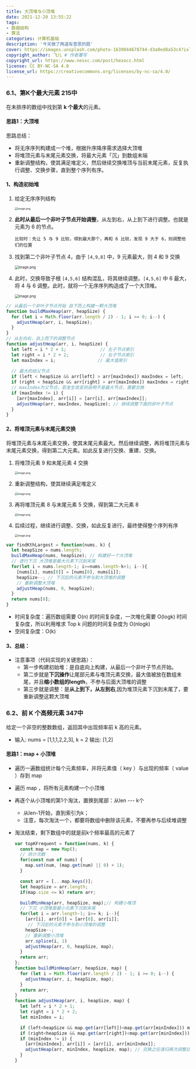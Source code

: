 ```yaml
---
title: 大顶堆与小顶堆
date: 2021-12-20 13:55:22
tags:
- 数据结构
- 算法
categories: 计算机基础
description: '今天做了两道有意思的题'
cover: https://images.unsplash.com/photo-1639044678744-d3a0ed8a53c4?ixlib=rb-1.2.1&ixid=MnwxMjA3fDB8MHx0b3BpYy1mZWVkfDJ8aG1lbnZRaFVteE18fGVufDB8fHx8&auto=format&fit=crop&w=500&q=60
copyright_author: 飞儿 # 作者覆写
copyright_url: https://www.nesxc.com/post/hexocc.html 
license: CC BY-NC-SA 4.0
license_url: https://creativecommons.org/licenses/by-nc-sa/4.0/
---
```

### 6.1、第K个最大元素       215中 ###

在未排序的数组中找到第 **k 个最大**的元素。

#### 思路1：大顶堆 ####

思路总结：

* 将无序序列构建成一个堆，根据升序降序需求选择大顶堆
* 将堆顶元素与末尾元素交换，将最大元素「沉」到数组末端
* 重新调整结构，使其满足堆定义，然后继续交换堆顶与当前末尾元素，反复执行调整、交换步骤，直到整个序列有序。

#### 1、构造初始堆 ####

1. 给定无序序列结构 

   <img src="https://pic.leetcode-cn.com/1624163715-VXPhZJ-image.png" alt="image.png" style="zoom:50%;" />

2. **此时从最后一个非叶子节点开始调整**，从左到右，从上到下进行调整。也就是 元素为 6 的节点。

   ```
   比较时：先让 5 与 9 比较，得到最大那个，再和 6 比较，发现 9 大于 6，则调整他们的位置
   ```

3. 找到第二个非叶子节点 4，由于 `[4,9,8]` 中，9 元素最大，则 4 和 9 交换

   <img src="https://pic.leetcode-cn.com/1624163737-nWDnEx-image.png" alt="image.png" style="zoom: 67%;" />

4. 此时，交换导致子根 `[4,5,6]` 结构混乱，将其继续调整。`[4,5,6]` 中 6 最大，将 4 与 6 调整。此时，就将一个无序序列构造成了一个大顶堆。

   <img src="https://pic.leetcode-cn.com/1624163748-vVZNTN-image.png" alt="image.png" style="zoom: 67%;" />

```js
// 从最后一个非叶子节点开始 自下而上构建一颗大顶堆
function buildMaxHeap(arr, heapSize) {
  for (let i = Math.floor(arr.length / 2) - 1; i >= 0; i--) {
    adjustHeap(arr, i, heapSize);
  }
}
// 从左向右，自上而下的调整节点
function adjustHeap(arr, i, heapSize) {
  let left = i * 2 + 1;             // 左子节点索引
  let right = i * 2 + 2;            // 右子节点索引
  let maxIndex = i;                // 最大值索引
  
  // 最大的给父节点
  if (left < heapSize && arr[left] > arr[maxIndex]) maxIndex = left;
  if (right < heapSize && arr[right] > arr[maxIndex]) maxIndex = right;
  // maxIndex为父节点，若发生改变则说明不是最大节点，需要交换
  if (maxIndex != i) {
    [arr[maxIndex], arr[i]] = [arr[i], arr[maxIndex]];
    adjustHeap(arr, maxIndex, heapSize); // 继续调整下面的非叶子节点
  }
}
```

#### 2、将堆顶元素与末尾元素交换 ####

将堆顶元素与末尾元素交换，使其末尾元素最大。然后继续调整，再将堆顶元素与末尾元素交换，得到第二大元素。如此反复进行交换、重建、交换。

1. 将堆顶元素 9 和末尾元素 4 交换

   <img src="https://pic.leetcode-cn.com/1624163757-rooMsP-image.png" alt="image.png" style="zoom:50%;" />

2. 重新调整结构，使其继续满足堆定义

   <img src="https://pic.leetcode-cn.com/1624163766-WsYato-image.png" alt="image.png" style="zoom:50%;" />

3. 再将堆顶元素 8 与末尾元素 5 交换，得到第二大元素 8

   <img src="https://pic.leetcode-cn.com/1624163783-IhXOJT-image.png" alt="image.png" style="zoom:50%;" />

4. 后续过程，继续进行调整、交换，如此反复进行，最终使得整个序列有序


   <img src="https://pic.leetcode-cn.com/1624163793-fGUBxG-image.png" alt="image.png" style="zoom:50%;" />

```js
var findKthLargest = function(nums, k) {
  let heapSize = nums.length;
  buildMaxHeap(nums, heapSize); // 构建好一个大顶堆
  // 进行下沉 大顶堆是最大元素下沉到末尾
  for(let i = nums.length-1; i>=nums.length-k+1; i--){
    [nums[i], nums[0]] = [nums[0], nums[i]];
    heapSize--; // 下沉后的元素不参与到大顶堆的调整
    // 重新调整大顶堆
    adjustHeap(nums, 0, heapSize);
  }
  return nums[0];
}
```

* 时间复杂度：遍历数组需要 O(n) 的时间复杂度，一次堆化需要 O(logk) 时间复杂度，所以利用堆求 Top k 问题的时间复杂度为 O(nlogk)
* 空间复杂度：O(k)

#### 3、总结： ####

* 注意事项（代码实现的关键思路）：
  * 第一步构建初始堆：是自底向上构建，从最后一个非叶子节点开始。
  * 第二步就是**下沉操作**让尾部元素与堆顶元素交换，最大值被放在数组末尾，并且**缩小数组的length**，不参与后面大顶堆的调整
  * 第三步就是调整：是**从上到下，从左到右**,因为堆顶元素下沉到末尾了，要重新调整这颗大顶堆

### 6.2、前 K 个高频元素   347中   ###

给定一个非空的整数数组，返回其中出现频率前 k 高的元素。

* 输入: nums = [1,1,1,2,2,3], k = 2           输出: [1,2]

#### 思路1：map + 小顶堆 ####

* 遍历一遍数组统计每个元素频率，并将元素值（ key ）与出现的频率（ value ）存到 map 

* 遍历 map ，将所有元素构建一个小顶堆

* 再逐个从小顶堆的第1个淘汰，置换到尾部：从len --- k个

  * 从len-1开始，直到索引为k；
  * 注意，每次淘汰一个，都要将数组中删除该元素，不要再参与后续堆调整

* 淘汰结束，剩下数组中的就是前k个频率最高的元素了

  ```js
  var topKFrequent = function(nums, k) {
    const map = new Map();
    // 统计次数
    for(const num of nums) {
      map.set(num, (map.get(num) || 0) + 1);
    }
  
    const arr = [...map.keys()];
    let heapSize = arr.length;
    if(map.size <= k) return arr;
  
    buildMinHeap(arr, heapSize, map);// 构建小堆顶
    // 下沉 小顶堆是最小元素下沉到末尾
    for(let i = arr.length-1; i>= k; i--){
      [arr[i], arr[0]] = [arr[0], arr[i]];
       // 下沉后的元素不参与到小顶堆的调整
      heapSize--;
      // 重新调整小顶堆
      arr.splice(i, 1)
      adjustHeap(arr, 0, heapSize, map);
    }
    return arr;
  };
  function buildMinHeap(arr, heapSize, map) {
    for (let i = Math.floor(arr.length / 2) - 1; i >= 0; i--) {
      adjustHeap(arr, i, heapSize, map);
    }
    return arr;
  }
  function adjustHeap(arr, i, heapSize, map) {
    let left = i * 2 + 1;             
    let right = i * 2 + 2;          
    let minIndex = i;                
  
    if (left<heapSize && map.get(arr[left])<map.get(arr[minIndex])) minIndex = left;
    if (right<heapSize && map.get(arr[right])<map.get(arr[minIndex])) minIndex = right;
    if (minIndex != i) {
      [arr[minIndex], arr[i]] = [arr[i], arr[minIndex]];
      adjustHeap(arr, minIndex, heapSize, map); // 交换之后递归再次调整比较
    }
  }
  ```